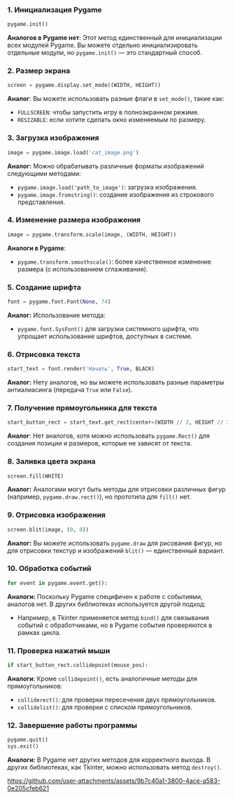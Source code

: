 ### 1. Инициализация Pygame
```python
pygame.init()
```
**Аналогов в Pygame нет**: Этот метод единственный для инициализации всех модулей Pygame. Вы можете отдельно инициализировать отдельные модули, но `pygame.init()` — это стандартный способ.

### 2. Размер экрана
```python
screen = pygame.display.set_mode((WIDTH, HEIGHT))
```
**Аналог**: Вы можете использовать разные флаги в `set_mode()`, такие как:
- `FULLSCREEN`: чтобы запустить игру в полноэкранном режиме.
- `RESIZABLE`: если хотите сделать окно изменяемым по размеру.

### 3. Загрузка изображения
```python
image = pygame.image.load('cat_image.png')
```
**Аналог:** Можно обрабатывать различные форматы изображений следующими методами:
- `pygame.image.load('path_to_image')`: загрузка изображения.
- `pygame.image.fromstring()`: создание изображения из строкового представления.

### 4. Изменение размера изображения
```python
image = pygame.transform.scale(image, (WIDTH, HEIGHT))
```
**Аналоги в Pygame**:
- `pygame.transform.smoothscale()`: более качественное изменение размера (с использованием сглаживания).

### 5. Создание шрифта
```python
font = pygame.font.Font(None, 74)
```
**Аналог:** Использование метода:
- `pygame.font.SysFont()` для загрузки системного шрифта, что упрощает использование шрифтов, доступных в системе.

### 6. Отрисовка текста
```python
start_text = font.render('Начать', True, BLACK)
```
**Аналог:** Нету аналогов, но вы можете использовать разные параметры антиалиасинга (передача `True` или `False`).

### 7. Получение прямоугольника для текста
```python
start_button_rect = start_text.get_rect(center=(WIDTH // 2, HEIGHT // 2 - 50))
```
**Аналог**: Нет аналогов, хотя можно использовать `pygame.Rect()` для создания позиции и размеров, которые не зависят от текста.

### 8. Заливка цвета экрана
```python
screen.fill(WHITE)
```
**Аналог:** Аналогами могут быть методы для отрисовки различных фигур (например, `pygame.draw.rect()`), но прототипа для `fill()` нет. 

### 9. Отрисовка изображения
```python
screen.blit(image, (0, 0))
```
**Аналог:** Вы можете использовать `pygame.draw` для рисования фигур, но для отрисовки текстур и изображений `blit()` — единственный вариант.

### 10. Обработка событий
```python
for event in pygame.event.get():
```
**Аналоги:** Поскольку Pygame специфичен к работе с событиями, аналогов нет. В других библиотеках используется другой подход:
- Например, в Tkinter применяется метод `bind()` для связывания событий с обработчиками, но в Pygame события проверяются в рамках цикла.

### 11. Проверка нажатий мыши
```python
if start_button_rect.collidepoint(mouse_pos):
```
**Аналоги**: Кроме `collidepoint()`, есть аналогичные методы для прямоугольников:
- `colliderect()`: для проверки пересечения двух прямоугольников.
- `collidelist()`: для проверки с списком прямоугольников.

### 12. Завершение работы программы
```python
pygame.quit()
sys.exit()
```
**Аналоги:** В Pygame нет других методов для корректного выхода. В других библиотеках, как Tkinter, можно использовать метод `destroy()`.

https://github.com/user-attachments/assets/9b7c40a1-3800-4ace-a583-0e205cfeb621



